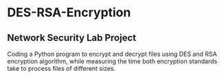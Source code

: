# DES-RSA-Encryption
## Network Security Lab Project
Coding a Python program to encrypt and decrypt files using DES and RSA encryption algorithm, while measuring the time both encryption standards take to process files of different sizes.
